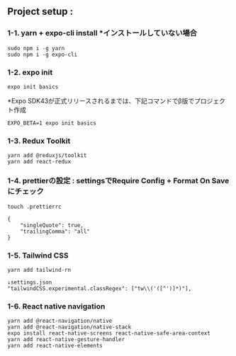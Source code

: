 ## Project setup : 
### 1-1. yarn + expo-cli install *インストールしていない場合
    sudo npm i -g yarn
    sudo npm i -g expo-cli
### 1-2.  expo init
~~~
expo init basics
~~~
*Expo SDK43が正式リリースされるまでは、下記コマンドでβ版でプロジェクト作成
~~~
EXPO_BETA=1 expo init basics
~~~
### 1-3.  Redux Toolkit
    yarn add @reduxjs/toolkit
    yarn add react-redux
### 1-4.  prettierの設定 : settingsでRequire Config + Format On Saveにチェック
    touch .prettierrc
~~~
{
    "singleQuote": true,
    "trailingComma": "all"
}
~~~  
### 1-5.  Tailwind CSS
~~~  
yarn add tailwind-rn
~~~  
    ↓settings.json
    "tailwindCSS.experimental.classRegex": ["tw\\('([^')]*)"],

### 1-6.  React native navigation
    yarn add @react-navigation/native
    yarn add @react-navigation/native-stack
    expo install react-native-screens react-native-safe-area-context
    yarn add react-native-gesture-handler
    yarn add react-native-elements

